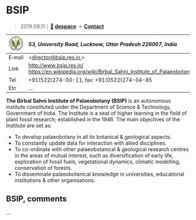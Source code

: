 # BSIP
> 2019.08.11 ┊ **[🚀](../index/index.md) [despace](index.md)** → **[Contact](contact.md)**

|[![](f/contact/b/bsip_logo1_thumb.jpg)](f/contact/b/bsip_logo1.png)|*53, University Road, Lucknow, Uttar Pradesh 226007, India*|
|:--|:--|
|E‑mail| <director@bsip.res.in,> |
|Link| <http://www.bsip.res.in/><br> <https://en.wikipedia.org/wiki/Birbal_Sahni_Institute_of_Palaeobotany> |
|Tel| +91(522)274-00-11, fax: +91(0522)274-04-85 |
|Etc| … |

**The Birbal Sahni Institute of Palaeobotany (BSIP)** is an autonomous institute constituted under the Department of Science & Technology, Government of India. The Institute is a seat of higher learning in the field of plant fossil research; established in the 1946. The main objectives of the Institute are set as:

   - To develop palaeobotany in all its botanical & geological aspects.
   - To constantly update data for interaction with allied disciplines.
   - To co-ordinate with other palaeobotanical & geological research centres in the areas of mutual interest, such as diversification of early life, exploration of fossil fuels, vegetational dynamics, climatic modelling, conservation of forests.
   - To disseminate palaeobotanical knowledge in universities, educational institutions & other organisations.


<p style="page-break-after:always"> </p>

## BSIP, comments

…

